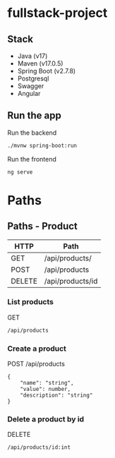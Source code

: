 # fullstack-project

## Stack

- Java (v17)
- Maven (v17.0.5)
- Spring Boot (v2.7.8)
- Postgresql
- Swagger
- Angular

## Run the app

Run the backend
```sh
./mvnw spring-boot:run
```

Run the frontend
```sh
ng serve
```

# Paths

## Paths - Product

| HTTP | Path |
| ------ | ------ |
| GET | /api/products/ |
| POST | /api/products |
| DELETE | /api/products/id |

### List products
GET 
```sh
/api/products
```

### Create a product
POST /api/products
```
{
    "name": "string",
    "value": number,
    "description": "string"
}
```

### Delete a product by id
DELETE
```sh
/api/products/id:int
```
